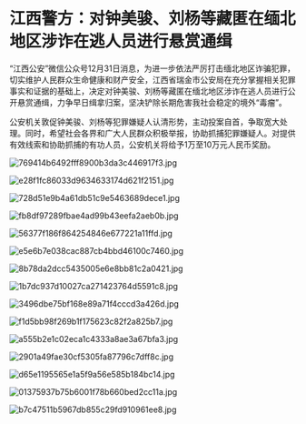 # 江西警方：对钟美骏、刘杨等藏匿在缅北地区涉诈在逃人员进行悬赏通缉

“江西公安”微信公众号12月31日消息，为进一步依法严厉打击缅北地区诈骗犯罪，切实维护人民群众生命健康和财产安全，江西省瑞金市公安局在充分掌握相关犯罪事实和证据的基础上，决定对钟美骏、刘杨等藏匿在缅北地区涉诈在逃人员进行公开悬赏通缉，力争早日缉拿归案，坚决铲除长期危害我社会稳定的境外“毒瘤”。

公安机关敦促钟美骏、刘杨等犯罪嫌疑人认清形势，主动投案自首，争取宽大处理。同时，希望社会各界和广大人民群众积极举报，协助抓捕犯罪嫌疑人。对提供有效线索和协助抓捕的有功人员，公安机关将给予1万至10万元人民币奖励。

![769414b6492fff8900b3da3c446917f3.jpg](https://raw.githubusercontent.com/qqhsx/qqnews_image/main/2023/12/31/江西警方：对钟美骏、刘杨等藏匿在缅北地区涉诈在逃人员进行悬赏通缉/769414b6492fff8900b3da3c446917f3.jpg)

![e28f1fc86033d9634633174d621f2151.jpg](https://raw.githubusercontent.com/qqhsx/qqnews_image/main/2023/12/31/江西警方：对钟美骏、刘杨等藏匿在缅北地区涉诈在逃人员进行悬赏通缉/e28f1fc86033d9634633174d621f2151.jpg)

![728d51e9b4a61db51c9e5463689dece1.jpg](https://raw.githubusercontent.com/qqhsx/qqnews_image/main/2023/12/31/江西警方：对钟美骏、刘杨等藏匿在缅北地区涉诈在逃人员进行悬赏通缉/728d51e9b4a61db51c9e5463689dece1.jpg)

![fb8df97289fbae4ad99b43eefa2aeb0b.jpg](https://raw.githubusercontent.com/qqhsx/qqnews_image/main/2023/12/31/江西警方：对钟美骏、刘杨等藏匿在缅北地区涉诈在逃人员进行悬赏通缉/fb8df97289fbae4ad99b43eefa2aeb0b.jpg)

![56377f186f864254846e677221a11ffd.jpg](https://raw.githubusercontent.com/qqhsx/qqnews_image/main/2023/12/31/江西警方：对钟美骏、刘杨等藏匿在缅北地区涉诈在逃人员进行悬赏通缉/56377f186f864254846e677221a11ffd.jpg)

![e5e6b7e038cac887cb4bbd46100c7460.jpg](https://raw.githubusercontent.com/qqhsx/qqnews_image/main/2023/12/31/江西警方：对钟美骏、刘杨等藏匿在缅北地区涉诈在逃人员进行悬赏通缉/e5e6b7e038cac887cb4bbd46100c7460.jpg)

![8b78da2dcc5435005e6e8bb81c2a0421.jpg](https://raw.githubusercontent.com/qqhsx/qqnews_image/main/2023/12/31/江西警方：对钟美骏、刘杨等藏匿在缅北地区涉诈在逃人员进行悬赏通缉/8b78da2dcc5435005e6e8bb81c2a0421.jpg)

![1b7dc937d10027ca271423764d5591c8.jpg](https://raw.githubusercontent.com/qqhsx/qqnews_image/main/2023/12/31/江西警方：对钟美骏、刘杨等藏匿在缅北地区涉诈在逃人员进行悬赏通缉/1b7dc937d10027ca271423764d5591c8.jpg)

![3496dbe75bf168e89a71f4cccd3a426d.jpg](https://raw.githubusercontent.com/qqhsx/qqnews_image/main/2023/12/31/江西警方：对钟美骏、刘杨等藏匿在缅北地区涉诈在逃人员进行悬赏通缉/3496dbe75bf168e89a71f4cccd3a426d.jpg)

![f1d5bb98f269b1f175623c82f2a825b7.jpg](https://raw.githubusercontent.com/qqhsx/qqnews_image/main/2023/12/31/江西警方：对钟美骏、刘杨等藏匿在缅北地区涉诈在逃人员进行悬赏通缉/f1d5bb98f269b1f175623c82f2a825b7.jpg)

![a555b2e1c02eca1c4333a8ae3a67bfa3.jpg](https://raw.githubusercontent.com/qqhsx/qqnews_image/main/2023/12/31/江西警方：对钟美骏、刘杨等藏匿在缅北地区涉诈在逃人员进行悬赏通缉/a555b2e1c02eca1c4333a8ae3a67bfa3.jpg)

![2901a49fae30cf5305fa87796c7dff8c.jpg](https://raw.githubusercontent.com/qqhsx/qqnews_image/main/2023/12/31/江西警方：对钟美骏、刘杨等藏匿在缅北地区涉诈在逃人员进行悬赏通缉/2901a49fae30cf5305fa87796c7dff8c.jpg)

![d65e1195565e1a5f9a56e585b184bc14.jpg](https://raw.githubusercontent.com/qqhsx/qqnews_image/main/2023/12/31/江西警方：对钟美骏、刘杨等藏匿在缅北地区涉诈在逃人员进行悬赏通缉/d65e1195565e1a5f9a56e585b184bc14.jpg)

![01375937b75b6001f78b660bed2cc11a.jpg](https://raw.githubusercontent.com/qqhsx/qqnews_image/main/2023/12/31/江西警方：对钟美骏、刘杨等藏匿在缅北地区涉诈在逃人员进行悬赏通缉/01375937b75b6001f78b660bed2cc11a.jpg)

![b7c47511b5967db855c29fd910961ee8.jpg](https://raw.githubusercontent.com/qqhsx/qqnews_image/main/2023/12/31/江西警方：对钟美骏、刘杨等藏匿在缅北地区涉诈在逃人员进行悬赏通缉/b7c47511b5967db855c29fd910961ee8.jpg)

